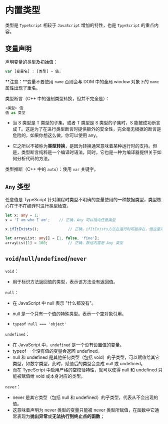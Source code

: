# 内置类型

类型是 `TypeScript` 相较于 `JavaScript` 增加的特性，也是 `TpyeScript` 的重点内容。

## 变量声明

声明变量的类型及初始值：

```typescript
var [变量名] : [类型] = 值;
```

**注意：**变量不要使用 `name` 否则会与 DOM 中的全局 window 对象下的 `name` 属性出现了重名。

类型断言（C++ 中的强制类型转换，但并不完全是）：

```typescript
<类型> 值
值 as 类型
```

- 当 S 类型是 T 类型的子集，或者 T 类型是 S 类型的子集时，S 能被成功断言成 T。这是为了在进行类型断言时提供额外的安全性，完全毫无根据的断言是危险的，如果你想这么做，你可以使用 any。

- 它之所以不被称为**类型转换**，是因为转换通常意味着某种运行时的支持。但是，类型断言纯粹是一个编译时语法，同时，它也是一种为编译器提供关于如何分析代码的方法。

类型推断（C++ 中的 `auto`）：使用 `var` 关键字。

## `Any` 类型

任意值是 TypeScript 针对编程时类型不明确的变量使用的一种数据类型，类型核心在于不在编译时进行类型检查。

```typescript
let x: any = 1;
x = 'I am who I am';    // 正确，Any 可以指向任意类型

x.ifItExists();    			// 正确，ifItExists方法在运行时可能存在，但这里并不会检查

let arrayList: any[] = [1, false, 'fine'];
arrayList[1] = 100;			// 正确，数组内容是 Any 类型
```

## `void`/`null`/`undefined`/`never`

`void`：

- 用于标识方法返回值的类型，表示该方法没有返回值。

`null`：

- 在 JavaScript 中 null 表示 "什么都没有"。

- null 是一个只有一个值的特殊类型。表示一个空对象引用。

- `typeof null === 'object'`

`undefined`：

- 在 JavaScript 中，`undefined` 是一个没有设置值的变量。
- typeof 一个没有值的变量会返回 undefined。
- null 和 undefined 是其他任何类型（包括 void）的子类型，可以赋值给其它类型，如数字类型，此时，赋值后的类型会变成 null 或 undefined。
- 而在 TypeScript 中启用严格的空校验特性，就可以使得 null 和 undefined 只能被赋值给 void 或本身对应的类型。

`never`：

- never 是其它类型（包括 null 和 undefined）的子类型，代表从不会出现的值。
- 这意味着声明为 never 类型的变量只能被 never 类型所赋值，在函数中它通常表现为**抛出异常**或**无法执行到终止点的函数**；

